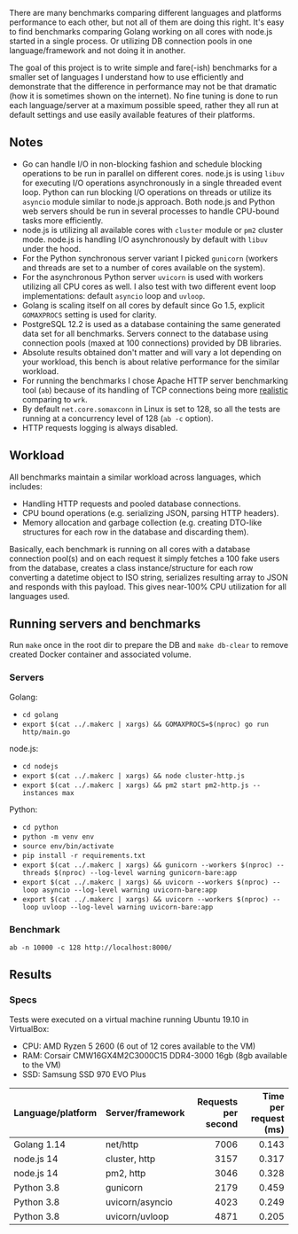 There are many benchmarks comparing different languages and platforms performance to each other, but not all of them are doing this right. It's easy to find benchmarks comparing Golang working on all cores with node.js started in a single process. Or utilizing DB connection pools in one language/framework and not doing it in another.

The goal of this project is to write simple and fare(-ish) benchmarks for a smaller set of languages I understand how to use efficiently and demonstrate that the difference in performance may not be that dramatic (how it is sometimes shown on the internet). No fine tuning is done to run each language/server at a maximum possible speed, rather they all run at default settings and use easily available features of their platforms.

## Notes

- Go can handle I/O in non-blocking fashion and schedule blocking operations to be run in parallel on different cores. node.js is using `libuv` for executing I/O operations asynchronously in a single threaded event loop. Python can run blocking I/O operations on threads or utilize its `asyncio` module similar to node.js approach. Both node.js and Python web servers should be run in several processes to handle CPU-bound tasks more efficiently.
- node.js is utilizing all available cores with `cluster` module or `pm2` cluster mode. node.js is handling I/O asynchronously by default with `libuv` under the hood.
- For the Python synchronous server variant I picked `gunicorn` (workers and threads are set to a number of cores available on the system).
- For the asynchronous Python server `uvicorn` is used with workers utilizing all CPU cores as well. I also test with two different event loop implementations: default `asyncio` loop and `uvloop`.
- Golang is scaling itself on all cores by default since Go 1.5, explicit `GOMAXPROCS` setting is used for clarity.
- PostgreSQL 12.2 is used as a database containing the same generated data set for all benchmarks. Servers connect to the database using connection pools (maxed at 100 connections) provided by DB libraries.
- Absolute results obtained don't matter and will vary a lot depending on your workload, this bench is about relative performance for the similar workload.
- For running the benchmarks I chose Apache HTTP server benchmarking tool (`ab`) because of its handling of TCP connections being more [realistic](http://gwan.com/en_apachebench_httperf.html) comparing to `wrk`.
- By default `net.core.somaxconn` in Linux is set to 128, so all the tests are running at a concurrency level of 128 (`ab -c` option).
- HTTP requests logging is always disabled.

## Workload

All benchmarks maintain a similar workload across languages, which includes:

- Handling HTTP requests and pooled database connections.
- CPU bound operations (e.g. serializing JSON, parsing HTTP headers).
- Memory allocation and garbage collection (e.g. creating DTO-like structures for each row in the database and discarding them).

Basically, each benchmark is running on all cores with a database connection pool(s) and on each request it simply fetches a 100 fake users from the database, creates a class instance/structure for each row converting a datetime object to ISO string, serializes resulting array to JSON and responds with this payload. This gives near-100% CPU utilization for all languages used.

## Running servers and benchmarks

Run `make` once in the root dir to prepare the DB and `make db-clear` to remove created Docker container and associated volume.

### Servers

Golang:
- `cd golang`
- `export $(cat ../.makerc | xargs) && GOMAXPROCS=$(nproc) go run http/main.go`

node.js:
- `cd nodejs`
- `export $(cat ../.makerc | xargs) && node cluster-http.js`
- `export $(cat ../.makerc | xargs) && pm2 start pm2-http.js --instances max`

Python:
- `cd python`
- `python -m venv env`
- `source env/bin/activate`
- `pip install -r requirements.txt`
- `export $(cat ../.makerc | xargs) && gunicorn --workers $(nproc) --threads $(nproc) --log-level warning gunicorn-bare:app`
- `export $(cat ../.makerc | xargs) && uvicorn --workers $(nproc) --loop asyncio --log-level warning uvicorn-bare:app`
- `export $(cat ../.makerc | xargs) && uvicorn --workers $(nproc) --loop uvloop --log-level warning uvicorn-bare:app`

### Benchmark

`ab -n 10000 -c 128 http://localhost:8000/`

## Results

### Specs

Tests were executed on a virtual machine running Ubuntu 19.10 in VirtualBox:

- CPU: AMD Ryzen 5 2600 (6 out of 12 cores available to the VM)
- RAM: Corsair CMW16GX4M2C3000C15 DDR4-3000 16gb (8gb available to the VM)
- SSD: Samsung SSD 970 EVO Plus

| Language/platform | Server/framework | Requests per second  | Time per request (ms) |
| ----------------- | ---------------- | --------------------:| ---------------------:|
| Golang 1.14       | net/http         | 7006                 | 0.143                 |
| node.js 14        | cluster, http    | 3157                 | 0.317                 |
| node.js 14        | pm2, http        | 3046                 | 0.328                 |
| Python 3.8        | gunicorn         | 2179                 | 0.459                 |
| Python 3.8        | uvicorn/asyncio  | 4023                 | 0.249                 |
| Python 3.8        | uvicorn/uvloop   | 4871                 | 0.205                 |

